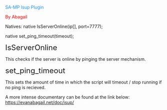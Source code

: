<font color="dodgerblue">SA-MP Isup Plugin</font>

<font color="red">By Abagail</font>

Natives:
native IsServerOnline(ip[], port=7777);

native set_ping_timeout(timeout);

<font size="5">IsServerOnline</font>

This checks if the server is online by pinging the server mechanism.

<font size="5">set_ping_timeout</font>

This sets the amount of time in which the script will timeout / stop running if no ping is recieved.

A more intense documentary can be found at the link below:
https://evanabagail.net/doc/isup/
